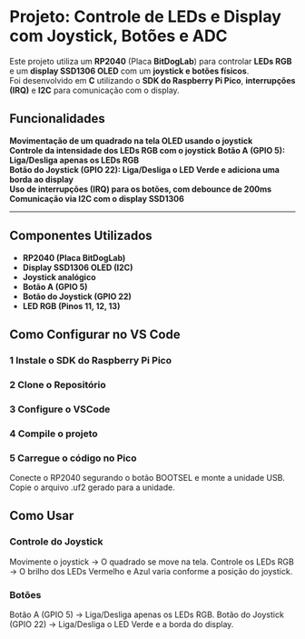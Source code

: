 # Projeto: Controle de LEDs e Display com Joystick, Botões e ADC

Este projeto utiliza um **RP2040** (Placa **BitDogLab**) para controlar **LEDs RGB** e um **display SSD1306 OLED** com um **joystick e botões físicos**.  
Foi desenvolvido em **C** utilizando o **SDK do Raspberry Pi Pico**, **interrupções (IRQ)** e **I2C** para comunicação com o display.

## **Funcionalidades**
**Movimentação de um quadrado na tela OLED usando o joystick**  
**Controle da intensidade dos LEDs RGB com o joystick** **Botão A (GPIO 5): Liga/Desliga apenas os LEDs RGB**  
**Botão do Joystick (GPIO 22): Liga/Desliga o LED Verde e adiciona uma borda ao display**  
**Uso de interrupções (IRQ) para os botões, com debounce de 200ms**  
**Comunicação via I2C com o display SSD1306**  

---

## **Componentes Utilizados**
- **RP2040 (Placa BitDogLab)**
- **Display SSD1306 OLED (I2C)**
- **Joystick analógico**
- **Botão A (GPIO 5)**
- **Botão do Joystick (GPIO 22)**
- **LED RGB (Pinos 11, 12, 13)**


## **Como Configurar no VS Code**
### 1 **Instale o SDK do Raspberry Pi Pico**

### 2 Clone o Repositório

### 3 Configure o VSCode

### 4 Compile o projeto

### 5 Carregue o código no Pico
Conecte o RP2040 segurando o botão BOOTSEL e monte a unidade USB.
Copie o arquivo .uf2 gerado para a unidade.

##  Como Usar
### Controle do Joystick
Movimente o joystick → O quadrado se move na tela.
Controle os LEDs RGB → O brilho dos LEDs Vermelho e Azul varia conforme a posição do joystick.
### Botões
Botão A (GPIO 5) → Liga/Desliga apenas os LEDs RGB.
Botão do Joystick (GPIO 22) → Liga/Desliga o LED Verde e a borda do display.


